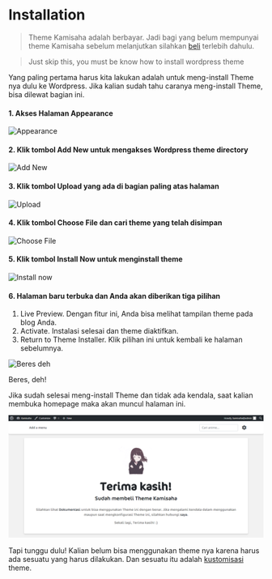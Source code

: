 # Installation

> Theme Kamisaha adalah berbayar. Jadi bagi yang belum mempunyai theme Kamisaha sebelum melanjutkan silahkan [beli](#) terlebih dahulu.

> Just skip this, you must be know how to install wordpress theme

Yang paling pertama harus kita lakukan adalah untuk meng-install Theme nya dulu ke Wordpress. Jika kalian sudah tahu caranya meng-install Theme, bisa dilewat bagian ini.

#### 1. Akses Halaman Appearance

![Appearance](https://www.hostinger.com/tutorials/wp-content/uploads/sites/2/2017/03/wordpress-appearance-section.png)

#### 2. Klik tombol Add New untuk mengakses Wordpress theme directory

![Add New](https://www.hostinger.com/tutorials/wp-content/uploads/sites/2/2017/03/wordpress-themes-2-add-new.png)

#### 3. Klik tombol Upload yang ada di bagian paling atas halaman

![Upload](https://www.hostinger.com/tutorials/wp-content/uploads/sites/2/2017/03/wordpress-upload-theme-button.png)

#### 4. Klik tombol Choose File dan cari theme yang telah disimpan

![Choose File](https://www.hostinger.com/tutorials/wp-content/uploads/sites/2/2017/03/wordpress-choose-file-button.png)

#### 5. Klik tombol Install Now untuk menginstall theme

![Install now](https://www.hostinger.com/tutorials/wp-content/uploads/sites/2/2017/03/wordpress-choose-file-button.png)

#### 6. Halaman baru terbuka dan Anda akan diberikan tiga pilihan

1. Live Preview. Dengan fitur ini, Anda bisa melihat tampilan theme pada blog Anda.
2. Activate. Instalasi selesai dan theme diaktifkan.
3. Return to Theme Installer. Klik pilihan ini untuk kembali ke halaman sebelumnya.

![Beres deh](https://www.hostinger.com/tutorials/wp-content/uploads/sites/2/2017/03/wordpress-themes-2-activate-options.png)

Beres, deh!

Jika sudah selesai meng-install Theme dan tidak ada kendala, saat kalian membuka homepage maka akan muncul halaman ini.

![Homepage](..//image/2.png)

Tapi tunggu dulu! Kalian belum bisa menggunakan theme nya karena harus ada sesuatu yang harus dilakukan. Dan sesuatu itu adalah [kustomisasi](customization.md) theme.